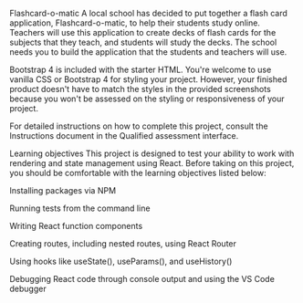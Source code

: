 Flashcard-o-matic
A local school has decided to put together a flash card application, Flashcard-o-matic, to help their students study online. Teachers will use this application to create decks of flash cards for the subjects that they teach, and students will study the decks. The school needs you to build the application that the students and teachers will use.

Bootstrap 4 is included with the starter HTML. You're welcome to use vanilla CSS or Bootstrap 4 for styling your project. However, your finished product doesn't have to match the styles in the provided screenshots because you won't be assessed on the styling or responsiveness of your project.

For detailed instructions on how to complete this project, consult the Instructions document in the Qualified assessment interface.

Learning objectives
This project is designed to test your ability to work with rendering and state management using React. Before taking on this project, you should be comfortable with the learning objectives listed below:

Installing packages via NPM

Running tests from the command line

Writing React function components

Creating routes, including nested routes, using React Router

Using hooks like useState(), useParams(), and useHistory()

Debugging React code through console output and using the VS Code debugger
